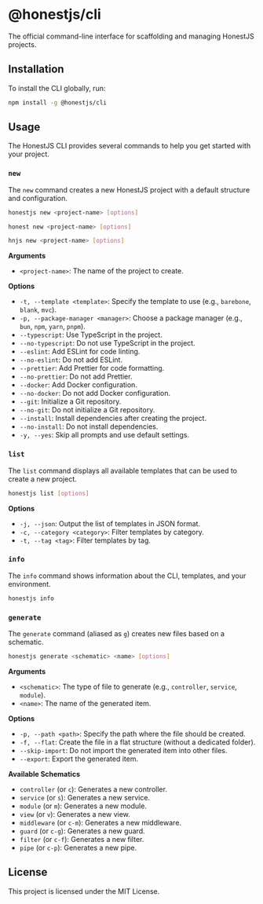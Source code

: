 # @honestjs/cli

The official command-line interface for scaffolding and managing HonestJS projects.

## Installation

To install the CLI globally, run:

```bash
npm install -g @honestjs/cli
```

## Usage

The HonestJS CLI provides several commands to help you get started with your project.

### `new`

The `new` command creates a new HonestJS project with a default structure and configuration.

```bash
honestjs new <project-name> [options]

honest new <project-name> [options]

hnjs new <project-name> [options]
```

**Arguments**

- `<project-name>`: The name of the project to create.

**Options**

- `-t, --template <template>`: Specify the template to use (e.g., `barebone`, `blank`, `mvc`).
- `-p, --package-manager <manager>`: Choose a package manager (e.g., `bun`, `npm`, `yarn`, `pnpm`).
- `--typescript`: Use TypeScript in the project.
- `--no-typescript`: Do not use TypeScript in the project.
- `--eslint`: Add ESLint for code linting.
- `--no-eslint`: Do not add ESLint.
- `--prettier`: Add Prettier for code formatting.
- `--no-prettier`: Do not add Prettier.
- `--docker`: Add Docker configuration.
- `--no-docker`: Do not add Docker configuration.
- `--git`: Initialize a Git repository.
- `--no-git`: Do not initialize a Git repository.
- `--install`: Install dependencies after creating the project.
- `--no-install`: Do not install dependencies.
- `-y, --yes`: Skip all prompts and use default settings.

### `list`

The `list` command displays all available templates that can be used to create a new project.

```bash
honestjs list [options]
```

**Options**

- `-j, --json`: Output the list of templates in JSON format.
- `-c, --category <category>`: Filter templates by category.
- `-t, --tag <tag>`: Filter templates by tag.

### `info`

The `info` command shows information about the CLI, templates, and your environment.

```bash
honestjs info
```

### `generate`

The `generate` command (aliased as `g`) creates new files based on a schematic.

```bash
honestjs generate <schematic> <name> [options]
```

**Arguments**

- `<schematic>`: The type of file to generate (e.g., `controller`, `service`, `module`).
- `<name>`: The name of the generated item.

**Options**

- `-p, --path <path>`: Specify the path where the file should be created.
- `-f, --flat`: Create the file in a flat structure (without a dedicated folder).
- `--skip-import`: Do not import the generated item into other files.
- `--export`: Export the generated item.

**Available Schematics**

- `controller` (or `c`): Generates a new controller.
- `service` (or `s`): Generates a new service.
- `module` (or `m`): Generates a new module.
- `view` (or `v`): Generates a new view.
- `middleware` (or `c-m`): Generates a new middleware.
- `guard` (or `c-g`): Generates a new guard.
- `filter` (or `c-f`): Generates a new filter.
- `pipe` (or `c-p`): Generates a new pipe.

## License

This project is licensed under the MIT License.
